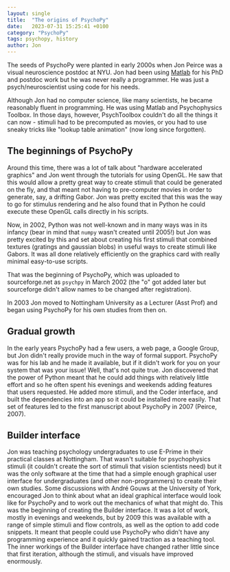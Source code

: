 ```yaml
---
layout: single
title:  "The origins of PsychoPy"
date:   2023-07-31 15:25:41 +0100
category: "PsychoPy"
tags: psychopy, history
author: Jon
---
```


The seeds of PsychoPy were planted in early 2000s when Jon Peirce was a visual neuroscience postdoc at NYU. Jon had been using [Matlab](https://www.mathworks.com/products/matlab.html) for his PhD and postdoc work but he was never really a programmer. He was just a psych/neuroscientist using code for his needs.

Although Jon had no computer science, like many scientists, he became reasonably fluent in programming. He was using Matlab and Psychophysics Toolbox. In those days, however, PsychToolbox couldn't do all the things it can now - stimuli had to be precomputed as movies, or you had to use sneaky tricks like "lookup table animation" (now long since forgotten).

## The beginnings of PsychoPy

Around this time, there was a lot of talk about "hardware accelerated graphics" and Jon went through the tutorials for using OpenGL. He saw that this would allow a pretty great way to create stimuli that could be generated on the fly, and that meant not having to pre-computer movies in order to generate, say, a drifting Gabor. Jon was pretty excited that this was the way to go for stimulus rendering and he also found that in Python he could execute these OpenGL calls directly in his scripts. 

Now, in 2002, Python was not well-known and in many ways was in its infancy (bear in mind that `numpy` wasn't created until 2005!) but Jon was pretty excited by this and set about creating his first stimuli that combined textures (gratings and gaussian blobs) in useful ways to create stimuli like Gabors. It was all done relatively efficiently on the graphics card with really minimal easy-to-use scripts. 

That was the beginning of PsychoPy, which was uploaded to sourceforge.net as `psychpy` in March 2002 (the "o" got added later but sourceforge didn't allow names to be changed after registration).

In 2003 Jon moved to Nottingham University as a Lecturer (Asst Prof) and began using PsychoPy for his own studies from then on.

## Gradual growth

In the early years PsychoPy had a few users, a web page, a Google Group, but Jon didn't really provide much in the way of formal support. PsychoPy was for his lab and he made it available, but if it didn't work for you on your system that was your issue! Well, that's not quite true. Jon discovered that the power of Python meant that he could add things with relatively little effort and so he often spent his evenings and weekends adding features that users requested. He added more stimuli, and the Coder interface, and built the dependencies into an app so it could be installed more easily. That set of features led to the first manuscript about PsychoPy in 2007 (Peirce, 2007).

## Builder interface

Jon was teaching psychology undergraduates to use E-Prime in their practical classes at Nottingham. That wasn't suitable for psychophysics stimuli (it couldn't create the sort of stimuli that vision scientists need) but it was the only software at the time that had a simple enough graphical user interface for undergraduates (and other non-programmers) to create their own studies. Some discussions with André Gouws at the University of York, encouraged Jon to think about what an ideal graphical interface would look like for PsychoPy and to work out the mechanics of what that might do. This was the beginning of creating the Builder interface. It was a lot of work, mostly in evenings and weekends, but by 2009 this was available with a range of simple stimuli and flow controls, as well as the option to add code snippets. It meant that people could use PsychoPy who didn't have any programming experience and it quickly gained traction as a teaching tool. The inner workings of the Builder interface have changed rather little since that first iteration, although the stimuli, and visuals have improved enormously.

